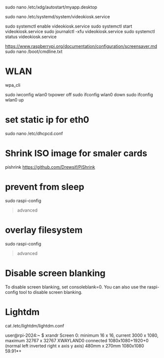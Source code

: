sudo nano /etc/xdg/autostart/myapp.desktop


sudo nano /etc/systemd/system/videokiosk.service

sudo systemctl enable videokiosk.service 
sudo systemctl start videokiosk.service
sudo journalctl -xfu videokiosk.service
sudo systemctl status videokiosk.service

https://www.raspberrypi.org/documentation/configuration/screensaver.md
sudo nano /boot/cmdline.txt

# WLAN
wpa_cli 

sudo iwconfig wlan0 txpower off
sudo ifconfig wlan0 down
sudo ifconfig wlan0 up

# set static ip for eth0
sudo nano /etc/dhcpcd.conf



# Shrink ISO image for smaler cards
pishrink
https://github.com/Drewsif/PiShrink 


# prevent from sleep
sudo raspi-config
> advanced

# overlay filesystem
sudo raspi-config
> advanced


# Disable screen blanking
To disable screen blanking, set consoleblank=0.
You can also use the raspi-config tool to disable screen blanking.


# Lightdm
cat /etc/lightdm/lightdm.conf


user@rpi-2024:~ $ xrandr
Screen 0: minimum 16 x 16, current 3000 x 1080, maximum 32767 x 32767
XWAYLAND0 connected 1080x1080+1920+0 (normal left inverted right x axis y axis) 480mm x 270mm
   1080x1080     59.91*+